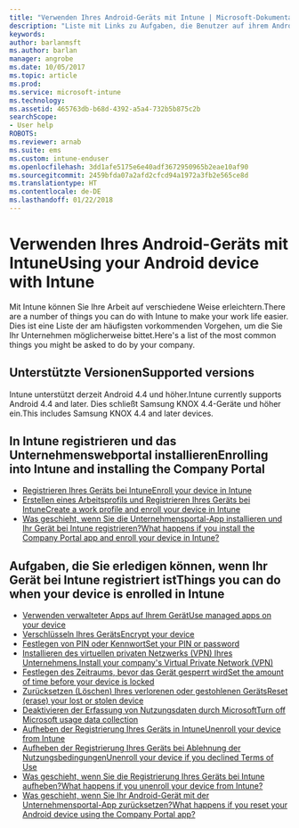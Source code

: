 ```yaml
---
title: "Verwenden Ihres Android-Geräts mit Intune | Microsoft-Dokumentation"
description: "Liste mit Links zu Aufgaben, die Benutzer auf ihrem Android-Mobilgerät ausführen können, wenn das Gerät bei Intune registriert ist."
keywords: 
author: barlanmsft
ms.author: barlan
manager: angrobe
ms.date: 10/05/2017
ms.topic: article
ms.prod: 
ms.service: microsoft-intune
ms.technology: 
ms.assetid: 465763db-b68d-4392-a5a4-732b5b875c2b
searchScope:
- User help
ROBOTS: 
ms.reviewer: arnab
ms.suite: ems
ms.custom: intune-enduser
ms.openlocfilehash: 3dd1afe5175e6e40adf3672950965b2eae10af90
ms.sourcegitcommit: 2459bfda07a2afd2cfcd94a1972a3fb2e565ce8d
ms.translationtype: HT
ms.contentlocale: de-DE
ms.lasthandoff: 01/22/2018
---
```

# <a name="using-your-android-device-with-intune"></a><span data-ttu-id="5fb57-103">Verwenden Ihres Android-Geräts mit Intune</span><span class="sxs-lookup"><span data-stu-id="5fb57-103">Using your Android device with Intune</span></span>

<span data-ttu-id="5fb57-104">Mit Intune können Sie Ihre Arbeit auf verschiedene Weise erleichtern.</span><span class="sxs-lookup"><span data-stu-id="5fb57-104">There are a number of things you can do with Intune to make your work life easier.</span></span> <span data-ttu-id="5fb57-105">Dies ist eine Liste der am häufigsten vorkommenden Vorgehen, um die Sie Ihr Unternehmen möglicherweise bittet.</span><span class="sxs-lookup"><span data-stu-id="5fb57-105">Here's a list of the most common things you might be asked to do by your company.</span></span>

## <a name="supported-versions"></a><span data-ttu-id="5fb57-106">Unterstützte Versionen</span><span class="sxs-lookup"><span data-stu-id="5fb57-106">Supported versions</span></span>

<span data-ttu-id="5fb57-107">Intune unterstützt derzeit Android 4.4 und höher.</span><span class="sxs-lookup"><span data-stu-id="5fb57-107">Intune currently supports Android 4.4 and later.</span></span> <span data-ttu-id="5fb57-108">Dies schließt Samsung KNOX 4.4-Geräte und höher ein.</span><span class="sxs-lookup"><span data-stu-id="5fb57-108">This includes Samsung KNOX 4.4 and later devices.</span></span>

## <a name="enrolling-into-intune-and-installing-the-company-portal"></a><span data-ttu-id="5fb57-109">In Intune registrieren und das Unternehmenswebportal installieren</span><span class="sxs-lookup"><span data-stu-id="5fb57-109">Enrolling into Intune and installing the Company Portal</span></span>

- [<span data-ttu-id="5fb57-110">Registrieren Ihres Geräts bei Intune</span><span class="sxs-lookup"><span data-stu-id="5fb57-110">Enroll your device in Intune</span></span>](enroll-your-device-in-Intune-android.md)
- [<span data-ttu-id="5fb57-111">Erstellen eines Arbeitsprofils und Registrieren Ihres Geräts bei Intune</span><span class="sxs-lookup"><span data-stu-id="5fb57-111">Create a work profile and enroll your device in Intune</span></span>](create-a-work-profile-and-enroll-your-device-in-intune-android.md)
- [<span data-ttu-id="5fb57-112">Was geschieht, wenn Sie die Unternehmensportal-App installieren und Ihr Gerät bei Intune registrieren?</span><span class="sxs-lookup"><span data-stu-id="5fb57-112">What happens if you install the Company Portal app and enroll your device in Intune?</span></span>](what-happens-if-you-install-the-company-portal-app-and-enroll-your-device-in-intune-android.md)

## <a name="things-you-can-do-when-your-device-is-enrolled-in-intune"></a><span data-ttu-id="5fb57-113">Aufgaben, die Sie erledigen können, wenn Ihr Gerät bei Intune registriert ist</span><span class="sxs-lookup"><span data-stu-id="5fb57-113">Things you can do when your device is enrolled in Intune</span></span>

- [<span data-ttu-id="5fb57-114">Verwenden verwalteter Apps auf Ihrem Gerät</span><span class="sxs-lookup"><span data-stu-id="5fb57-114">Use managed apps on your device</span></span>](use-managed-apps-on-your-device-android.md)
- [<span data-ttu-id="5fb57-115">Verschlüsseln Ihres Geräts</span><span class="sxs-lookup"><span data-stu-id="5fb57-115">Encrypt your device</span></span>](encrypt-your-device-android.md)
- [<span data-ttu-id="5fb57-116">Festlegen von PIN oder Kennwort</span><span class="sxs-lookup"><span data-stu-id="5fb57-116">Set your PIN or password</span></span>](set-your-pin-or-password-android.md)
- [<span data-ttu-id="5fb57-117">Installieren des virtuellen privaten Netzwerks (VPN) Ihres Unternehmens.</span><span class="sxs-lookup"><span data-stu-id="5fb57-117">Install your company's Virtual Private Network (VPN)</span></span>](install-your-companys-virtual-private-network-VPN-android.md)
- [<span data-ttu-id="5fb57-118">Festlegen des Zeitraums, bevor das Gerät gesperrt wird</span><span class="sxs-lookup"><span data-stu-id="5fb57-118">Set the amount of time before your device is locked</span></span>](set-the-amount-of-time-before-your-device-is-locked-android.md)
  <!--- [Reset (erase) your lost or stolen device](reset-erase-your-lost-or-stolen-device-android.md)-->
- [<span data-ttu-id="5fb57-119">Zurücksetzen (Löschen) Ihres verlorenen oder gestohlenen Geräts</span><span class="sxs-lookup"><span data-stu-id="5fb57-119">Reset (erase) your lost or stolen device</span></span>](reset-erase-your-device-cpwebsite.md)
- [<span data-ttu-id="5fb57-120">Deaktivieren der Erfassung von Nutzungsdaten durch Microsoft</span><span class="sxs-lookup"><span data-stu-id="5fb57-120">Turn off Microsoft usage data collection</span></span>](turn-off-microsoft-usage-data-collection-android.md)
- [<span data-ttu-id="5fb57-121">Aufheben der Registrierung Ihres Geräts in Intune</span><span class="sxs-lookup"><span data-stu-id="5fb57-121">Unenroll your device from Intune</span></span>](unenroll-your-device-from-intune-android.md)
- [<span data-ttu-id="5fb57-122">Aufheben der Registrierung Ihres Geräts bei Ablehnung der Nutzungsbedingungen</span><span class="sxs-lookup"><span data-stu-id="5fb57-122">Unenroll your device if you declined Terms of Use</span></span>](unenroll-your-device-from-intune-if-you-declined-terms-of-use-android.md)
- [<span data-ttu-id="5fb57-123">Was geschieht, wenn Sie die Registrierung Ihres Geräts bei Intune aufheben?</span><span class="sxs-lookup"><span data-stu-id="5fb57-123">What happens if you unenroll your device from Intune?</span></span>](what-happens-if-you-unenroll-your-device-from-intune-android.md)
- [<span data-ttu-id="5fb57-124">Was geschieht, wenn Sie Ihr Android-Gerät mit der Unternehmensportal-App zurücksetzen?</span><span class="sxs-lookup"><span data-stu-id="5fb57-124">What happens if you reset your Android device using the Company Portal app?</span></span>](what-happens-if-you-reset-your-device-using-the-company-portal-android.md)
  <!--- - [What is the Rights Management sharing app?](what-is-the-rms-sharing-app-android.md) --->
